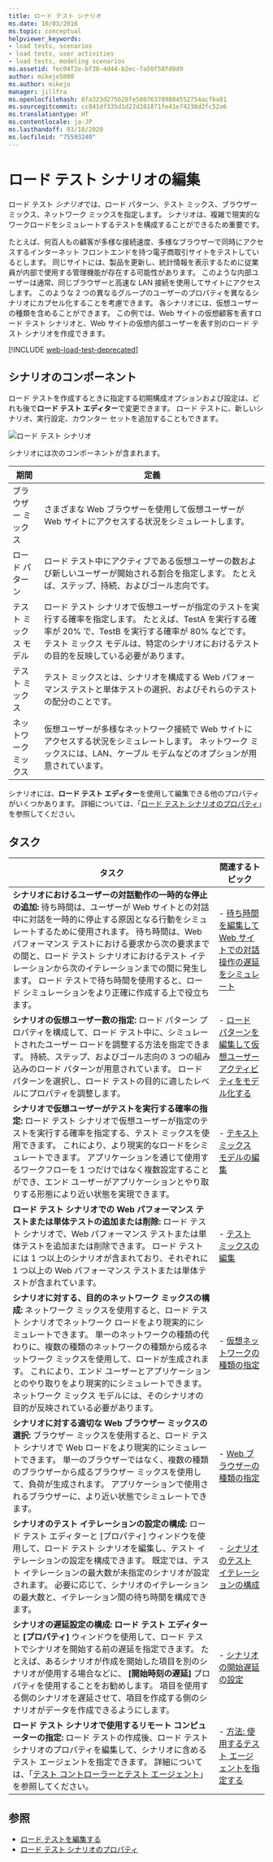 ```yaml
---
title: ロード テスト シナリオ
ms.date: 10/03/2016
ms.topic: conceptual
helpviewer_keywords:
- load tests, scenarios
- load tests, user activities
- load tests, modeling scenarios
ms.assetid: fec04f2e-bf38-4d44-b2ec-fa50f58fd0d9
author: mikejo5000
ms.author: mikejo
manager: jillfra
ms.openlocfilehash: 8fa323d275628fe580763709884552754acfba81
ms.sourcegitcommit: cc841df335d1d22d281871fe41e74238d2fc52a6
ms.translationtype: HT
ms.contentlocale: ja-JP
ms.lasthandoff: 03/18/2020
ms.locfileid: "75593240"
---
```

# <a name="edit-load-test-scenarios"></a>ロード テスト シナリオの編集

ロード テスト *シナリオ*では、ロード パターン、テスト ミックス、ブラウザー ミックス、ネットワーク ミックスを指定します。 シナリオは、複雑で現実的なワークロードをシミュレートするテストを構成することができるため重要です。

たとえば、何百人もの顧客が多様な接続速度、多様なブラウザーで同時にアクセスするインターネット フロントエンドを持つ電子商取引サイトをテストしているとします。 同じサイトには、製品を更新し、統計情報を表示するために従業員が内部で使用する管理機能が存在する可能性があります。 このような内部ユーザーは通常、同じブラウザーと高速な LAN 接続を使用してサイトにアクセスします。 このような 2 つの異なるグループのユーザーのプロパティを異なるシナリオにカプセル化することを考慮できます。 各シナリオには、仮想ユーザーの種類を含めることができます。 この例では、Web サイトの仮想顧客を表すロード テスト シナリオと、Web サイトの仮想内部ユーザーを表す別のロード テスト シナリオを作成できます。

[!INCLUDE [web-load-test-deprecated](includes/web-load-test-deprecated.md)]

## <a name="scenario-components"></a>シナリオのコンポーネント

ロード テストを作成するときに指定する初期構成オプションおよび設定は、どれも後で**ロード テスト エディター**で変更できます。 ロード テストに、新しいシナリオ、実行設定、カウンター セットを追加することもできます。

![ロード テスト シナリオ](../test/media/loadtesteditinscenarios.png)

シナリオには次のコンポーネントが含まれます。

|期間|定義|
|-|-|
|ブラウザー ミックス|さまざまな Web ブラウザーを使用して仮想ユーザーが Web サイトにアクセスする状況をシミュレートします。|
|ロード パターン|ロード テスト中にアクティブである仮想ユーザーの数および新しいユーザーが開始される割合を指定します。 たとえば、ステップ、持続、およびゴール志向です。|
|テスト ミックス モデル|ロード テスト シナリオで仮想ユーザーが指定のテストを実行する確率を指定します。 たとえば、TestA を実行する確率が 20% で、TestB を実行する確率が 80% などです。 テスト ミックス モデルは、特定のシナリオにおけるテストの目的を反映している必要があります。|
|テスト ミックス|テスト ミックスとは、シナリオを構成する Web パフォーマンス テストと単体テストの選択、およびそれらのテストの配分のことです。|
|ネットワーク ミックス|仮想ユーザーが多様なネットワーク接続で Web サイトにアクセスする状況をシミュレートします。 ネットワーク ミックスには、LAN、ケーブル モデムなどのオプションが用意されています。|

シナリオには、**ロード テスト エディター**を使用して編集できる他のプロパティがいくつかあります。 詳細については、「[ロード テスト シナリオのプロパティ](../test/load-test-scenario-properties.md)」を参照してください。

## <a name="tasks"></a>タスク

|タスク|関連するトピック|
|-|-----------------------|
|**シナリオにおけるユーザーの対話動作の一時的な停止の追加:** 待ち時間は、ユーザーが Web サイトとの対話中に対話を一時的に停止する原因となる行動をシミュレートするために使用されます。 待ち時間は、Web パフォーマンス テストにおける要求から次の要求までの間と、ロード テスト シナリオにおけるテスト イテレーションから次のイテレーションまでの間に発生します。 ロード テストで待ち時間を使用すると、ロード シミュレーションをより正確に作成する上で役立ちます。|-   [待ち時間を編集して Web サイトでの対話操作の遅延をシミュレート](../test/edit-think-times-in-load-test-scenarios.md)|
|**シナリオの仮想ユーザー数の指定:** ロード パターン プロパティを構成して、ロード テスト中に、シミュレートされたユーザー ロードを調整する方法を指定できます。 持続、ステップ、およびゴール志向の 3 つの組み込みのロード パターンが用意されています。 ロード パターンを選択し、ロード テストの目的に適したレベルにプロパティを調整します。|-   [ロード パターンを編集して仮想ユーザー アクティビティをモデル化する](../test/edit-load-patterns-to-model-virtual-user-activities.md)|
|**シナリオで仮想ユーザーがテストを実行する確率の指定:** ロード テスト シナリオで仮想ユーザーが指定のテストを実行する確率を指定する、テスト ミックスを使用できます。 これにより、より現実的なロードをシミュレートできます。 アプリケーションを通じて使用するワークフローを 1 つだけではなく複数設定することができ、エンド ユーザーがアプリケーションとやり取りする形態により近い状態を実現できます。|-   [テキスト ミックス モデルの編集](../test/edit-test-mix-models-to-specify-the-probability-of-a-virtual-user-running-a-test.md)|
|**ロード テスト シナリオでの Web パフォーマンス テストまたは単体テストの追加または削除:** ロード テスト シナリオで、Web パフォーマンス テストまたは単体テストを追加または削除できます。 ロード テストには 1 つ以上のシナリオが含まれており、それぞれに 1 つ以上の Web パフォーマンス テストまたは単体テストが含まれています。|-   [テスト ミックスの編集](../test/edit-the-test-mix-to-specify-which-web-browsers-types-in-a-load-test-scenario.md)|
|**シナリオに対する、目的のネットワーク ミックスの構成:** ネットワーク ミックスを使用すると、ロード テスト シナリオでネットワーク ロードをより現実的にシミュレートできます。 単一のネットワークの種類の代わりに、複数の種類のネットワークの種類から成るネットワーク ミックスを使用して、ロードが生成されます。 これにより、エンド ユーザーとアプリケーションとのやり取りをより現実的にシミュレートできます。 ネットワーク ミックス モデルには、そのシナリオの目的が反映されている必要があります。|-   [仮想ネットワークの種類の指定](../test/specify-virtual-network-types-in-a-load-test-scenario.md)|
|**シナリオに対する適切な Web ブラウザー ミックスの選択:** ブラウザー ミックスを使用すると、ロード テスト シナリオで Web ロードをより現実的にシミュレートできます。 単一のブラウザーではなく、複数の種類のブラウザーから成るブラウザー ミックスを使用して、負荷が生成されます。 アプリケーションで使用されるブラウザーに、より近い状態でシミュレートできます。|-   [Web ブラウザーの種類の指定](../test/edit-the-test-mix-to-specify-which-web-browsers-types-in-a-load-test-scenario.md)|
|**シナリオのテスト イテレーションの設定の構成:** ロード テスト エディターと [プロパティ] ウィンドウを使用して、ロード テスト シナリオを編集し、テスト イテレーションの設定を構成できます。 既定では、テスト イテレーションの最大数が未指定のシナリオが設定されます。 必要に応じて、シナリオのイテレーションの最大数と、イテレーション間の待ち時間を構成できます。|-   [シナリオのテスト イテレーションの構成](../test/configure-test-iterations-in-a-load-test-scenario.md)|
|**シナリオの遅延設定の構成:** **ロード テスト エディター**と **[プロパティ]** ウィンドウを使用して、ロード テストでシナリオを開始する前の遅延を指定できます。 たとえば、あるシナリオが作成を開始した項目を別のシナリオが使用する場合などに、 **[開始時刻の遅延]** プロパティを使用することをお勧めします。 項目を使用する側のシナリオを遅延させて、項目を作成する側のシナリオがデータを作成できるようにします。|-   [シナリオの開始遅延の設定](../test/configure-scenario-start-delays.md)|
|**ロード テスト シナリオで使用するリモート コンピューターの指定:** ロード テストの作成後、ロード テスト シナリオのプロパティを編集して、シナリオに含めるテスト エージェントを指定できます。 詳細については、「[テスト コントローラーとテスト エージェント](configure-test-agents-and-controllers-for-load-tests.md)」を参照してください。|-   [方法: 使用するテスト エージェントを指定する](../test/how-to-specify-test-agents-to-use-in-load-test-scenarios.md)|

## <a name="see-also"></a>参照

- [ロード テストを編集する](../test/edit-load-tests.md)
- [ロード テスト シナリオのプロパティ](../test/load-test-scenario-properties.md)

